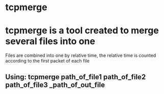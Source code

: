 # tcpmerge

# tcpmerge is a tool created to merge several files into one
Files are combined into one by relative time, the relative time is counted according to the first packet of each file
 ## Using: tcpmerge path_of_file1 path_of_file2 path_of_file3 _path_of_out_file
 
